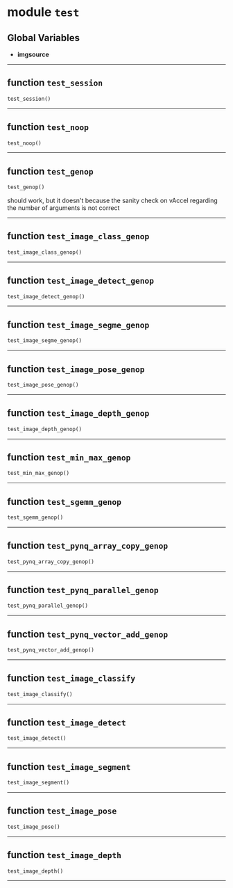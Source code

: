 <!-- markdownlint-disable -->

# module `test`




**Global Variables**
---------------
- **imgsource**

---

## function `test_session`

```python
test_session()
```






---

## function `test_noop`

```python
test_noop()
```






---

## function `test_genop`

```python
test_genop()
```

should work, but it doesn't because the sanity check on vAccel regarding the number of arguments is not correct 


---

## function `test_image_class_genop`

```python
test_image_class_genop()
```






---

## function `test_image_detect_genop`

```python
test_image_detect_genop()
```






---

## function `test_image_segme_genop`

```python
test_image_segme_genop()
```






---

## function `test_image_pose_genop`

```python
test_image_pose_genop()
```






---

## function `test_image_depth_genop`

```python
test_image_depth_genop()
```






---

## function `test_min_max_genop`

```python
test_min_max_genop()
```






---

## function `test_sgemm_genop`

```python
test_sgemm_genop()
```






---

## function `test_pynq_array_copy_genop`

```python
test_pynq_array_copy_genop()
```






---

## function `test_pynq_parallel_genop`

```python
test_pynq_parallel_genop()
```






---

## function `test_pynq_vector_add_genop`

```python
test_pynq_vector_add_genop()
```






---

## function `test_image_classify`

```python
test_image_classify()
```






---

## function `test_image_detect`

```python
test_image_detect()
```






---

## function `test_image_segment`

```python
test_image_segment()
```






---

## function `test_image_pose`

```python
test_image_pose()
```






---

## function `test_image_depth`

```python
test_image_depth()
```








---


